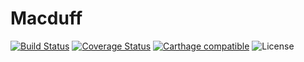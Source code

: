 # Macduff

[![Build Status](https://travis-ci.org/malt03/Macduff.svg?branch=master)](https://travis-ci.org/malt03/Macduff)
[![Coverage Status](https://coveralls.io/repos/github/malt03/Macduff/badge.svg?branch=master)](https://coveralls.io/github/malt03/Macduff?branch=master)
[![Carthage compatible](https://img.shields.io/badge/Carthage-compatible-4BC51D.svg?style=flat)](https://github.com/Carthage/Carthage)
![License](https://img.shields.io/github/license/malt03/Macduff.svg)